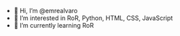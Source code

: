 - 👋 Hi, I’m @emrealvaro
- 👀 I’m interested in RoR, Python, HTML, CSS, JavaScript
- 🌱 I’m currently learning RoR

<!---
emrealvaro/emrealvaro is a ✨ special ✨ repository because its `README.md` (this file) appears on your GitHub profile.
You can click the Preview link to take a look at your changes.
--->
